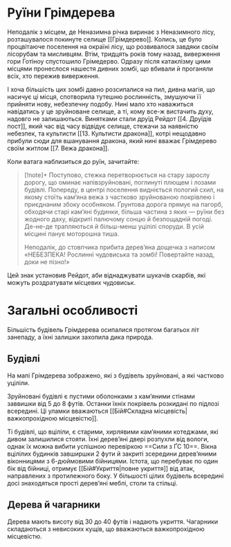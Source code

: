 # Руїни Грімдерева
Неподалік з місцем, де Неназимна річка виринає з Неназимного лісу, розташувалося покинуте селище [[Грімдерево]]. Колись, це було процвітаюче поселення на окраїні
лісу, що розвивалося завдяки своїм лісорубам та мисливцям. Втім, тридцять років тому назад, виверження гори Готіноу спустошило Грімедерво. Одразу після катаклізму цими місцями пронеслося нашестя дивних зомбі, що вбивали й проганяли всіх, хто пережив виверження.

І хоча більшість цих зомбі давно розсипалися на пил, дивна магія, що насичує ці місця, спотворила тутешню рослинність, змушуючи її прийняти нову, небезпечну подобу. Нині мало хто наважиться навідатись у це зруйноване селище, а ті, кому все-ж вистачить духу, надовго не залишаються. Винятками стали друїд Рейдот [[4. Друїдів пост]], який час від часу відвідує селище, стежачи за наявністю небезпек, та культисти [[13. Культисти дракона]], котрі нещодавно прибули сюди для вшанування дракона, який нині вважає Грімдерево своїм житлом [[7. Вежа дракона]].

Коли ватага наблизиться до руїн, зачитайте:

>[!note]+
>Поступово, стежка перетворюється на стару зарослу дорогу, що оминає напівзруйновані, поглинуті плющем і лозами будівлі. Попереду, в центрі поселення видніється пологий схил, на якому стоїть кам’яна вежа з частково зруйнованою покрівлею і приєднаним збоку особняком. Ґрунтова дорога прямує на пагорб, обходячи старі кам’яні будинки, більша частина з яких — руїни без жодного даху, відкриті палючому сонцю й безпощадній погоді. Де-не-де трапляються й більш-менш уцілілі споруди. В усій місцині панує моторошна тиша.
>
>Неподалік, до стовпчика прибита дерев’яна дощечка з написом «НЕБЕЗПЕКА! Рослинні чудовиська та зомбі! Повертайте назад, доки не пізно!»


Цей знак установив Рейдот, аби віднаджувати шукачів скарбів, які можуть роздратувати місцевих чудовиськ.

# Загальні особливості
Більшість будівель Грімдерева осипалися протягом багатьох літ занепаду, а їхні залишки захопила дика природа.

## Будівлі
На мапі Грімдерева зображено, які з будівель зруйновані, а які частково уціліли.

Зруйновані будівлі є пустими оболонками з кам’яними стінами заввишки від 5 до 8 футів. Останки їхніх покрівель розкидані по підлозі всередині. Ці уламки вважаються [[Бій#Складна місцевість|важкопрохідною місцевістю]].

Ті будівлі, що вціліли, є старими, хирлявими кам’яними котеджами, які дивом залишилися стояти. Їхні дерев’яні двері розпухли від вологи, однак їх можна вибити успішною перевіркою ==Сили з ҐС 10==. Вікна вцілілих будинків завширшки 2 фути й закриті зсередини дерев’яними віконницями з 6-дюймовими бійницями. Істота, що перебуває по один бік від бійниці, отримує [[Бій#Укриття|повне укриття]] від атак, направлених з протилежного боку. У більшості
цілих будівель всередині досі знаходяться прості дерев’яні меблі, столи та стільці.

## Дерева й чагарники
Дерева мають висоту від 30 до 40 футів і надають укриття. Чагарники складаються з невисоких кущів, що вважаються важкопрохідною місцевістю.